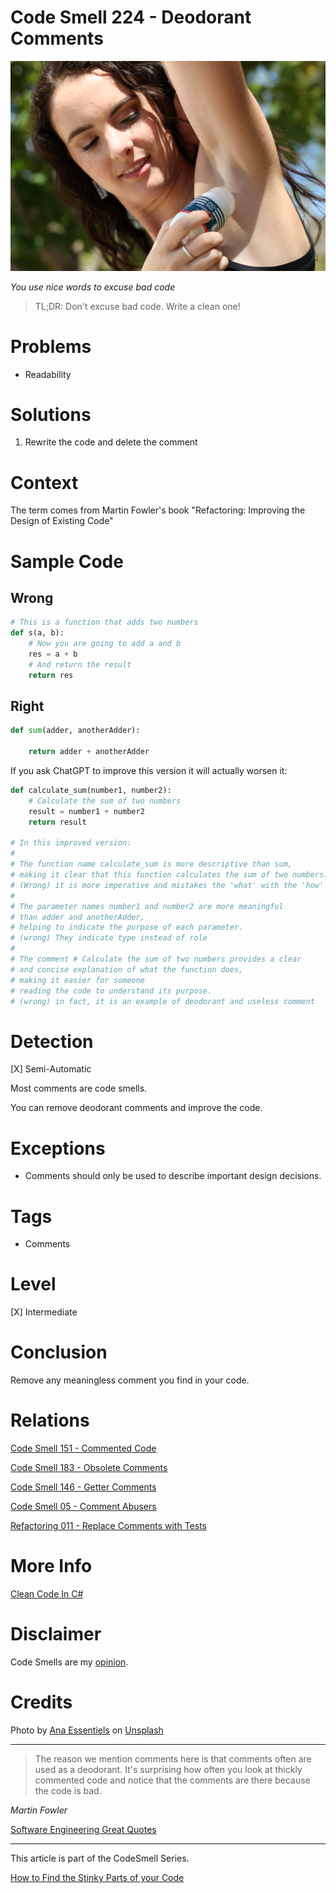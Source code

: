 # Code Smell 224 - Deodorant Comments
            
![Code Smell 224 - Deodorant Comments](Code%20Smell%20224%20-%20Deodorant%20Comments.jpg)

*You use nice words to excuse bad code*

> TL;DR: Don't excuse bad code. Write a clean one!

# Problems

- Readability

# Solutions

1. Rewrite the code and delete the comment

# Context

The term comes from Martin Fowler's book "Refactoring: Improving the Design of Existing Code"

# Sample Code

## Wrong

<!-- [Gist Url](https://gist.github.com/mcsee/fd3612b1beeb9cde934bec4eca92bf16) -->

```python
# This is a function that adds two numbers
def s(a, b):
    # Now you are going to add a and b
    res = a + b
    # And return the result
    return res
```

## Right

<!-- [Gist Url](https://gist.github.com/mcsee/57f6e1f31f3cd599deafc21236ae71ce) -->

```python
def sum(adder, anotherAdder):
    
    return adder + anotherAdder
```

If you ask ChatGPT to improve this version it will actually worsen it:

<!-- [Gist Url](https://gist.github.com/mcsee/57bce159d43ab49377e9de2de1e6706d) -->

```python
def calculate_sum(number1, number2):
    # Calculate the sum of two numbers
    result = number1 + number2
    return result

# In this improved version:
#
# The function name calculate_sum is more descriptive than sum, 
# making it clear that this function calculates the sum of two numbers.
# (Wrong) it is more imperative and mistakes the 'what' with the 'how'
#
# The parameter names number1 and number2 are more meaningful 
# than adder and anotherAdder, 
# helping to indicate the purpose of each parameter.
# (wrong) They indicate type instead of role
#
# The comment # Calculate the sum of two numbers provides a clear 
# and concise explanation of what the function does, 
# making it easier for someone 
# reading the code to understand its purpose.    
# (wrong) in fact, it is an example of deodorant and useless comment
```

# Detection

[X] Semi-Automatic 

Most comments are code smells. 

You can remove deodorant comments and improve the code.

# Exceptions

- Comments should only be used to describe important design decisions.

# Tags

- Comments

# Level

[X] Intermediate

# Conclusion

Remove any meaningless comment you find in your code.

# Relations

[Code Smell 151 - Commented Code](https://github.com/mcsee/Software-Design-Articles/tree/main/Articles/Code%20Smells/Code%20Smell%20151%20-%20Commented%20Code/readme.md)

[Code Smell 183 - Obsolete Comments](https://github.com/mcsee/Software-Design-Articles/tree/main/Articles/Code%20Smells/Code%20Smell%20183%20-%20Obsolete%20Comments/readme.md)

[Code Smell 146 - Getter Comments](https://github.com/mcsee/Software-Design-Articles/tree/main/Articles/Code%20Smells/Code%20Smell%20146%20-%20Getter%20Comments/readme.md)

[Code Smell 05 - Comment Abusers](https://github.com/mcsee/Software-Design-Articles/tree/main/Articles/Code%20Smells/Code%20Smell%2005%20-%20Comment%20Abusers/readme.md)

[Refactoring 011 - Replace Comments with Tests](https://github.com/mcsee/Software-Design-Articles/tree/main/Articles/Refactorings/Refactoring%20011%20-%20Replace%20Comments%20with%20Tests/readme.md)

# More Info

[Clean Code In C#](https://learning.oreilly.com/library/view/clean-code-in/9781838982973)

# Disclaimer

Code Smells are my [opinion](https://github.com/mcsee/Software-Design-Articles/tree/main/Articles/Blogging/I%20Wrote%20More%20than%2090%20Articles%20on%202021%20Here%20is%20What%20I%20Learned/readme.md).

# Credits

Photo by [Ana Essentiels](https://unsplash.com/@ana_essentiels) on [Unsplash](https://unsplash.com/photos/Eh6iapfqDzA)
    
* * *

> The reason we mention comments here is that comments often are used as a deodorant. It's surprising how often you look at thickly commented code and notice that the comments are there because the code is bad. 

_Martin Fowler_
 
[Software Engineering Great Quotes](https://github.com/mcsee/Software-Design-Articles/tree/main/Articles/Quotes/Software%20Engineering%20Great%20Quotes/readme.md)

* * *

This article is part of the CodeSmell Series.

[How to Find the Stinky Parts of your Code](https://github.com/mcsee/Software-Design-Articles/tree/main/Articles/Code%20Smells/How%20to%20Find%20the%20Stinky%20parts%20of%20your%20Code/readme.md)